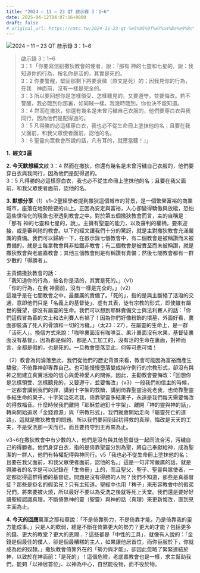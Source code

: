 ```yaml
---
title: "2024 – 11 – 23 QT 啟示錄 3：1~6"
date: 2025-04-12T04:07:16+0800
draft: false
# original_url: https://cmtc.tw/2024-11-23-qt-%e5%95%9f%e7%a4%ba%e9%8c%84-3%ef%bc%9a16
---
```


![2024 – 11 – 23 QT 啟示錄 3：1\~6](/images/qt.jpg  "2024 – 11 – 23 QT 啟示錄 3：1\~6")

> 啟示錄 3：1\~6  
> 3：1 「你要寫信給撒狄教會的使者，說：『那有 神的七靈和七星的，說：我知道你的行為，按名你是活的，其實是死的。  
> 3：2 你要警醒，堅固那剩下將要衰微（原文是死）的；因我見你的行為，在我　神面前，沒有一樣是完全的。  
> 3：3 所以要回想你是怎樣領受、怎樣聽見的，又要遵守，並要悔改。若不警醒，我必臨到你那裏，如同賊一樣。我幾時臨到，你也決不能知道。  
> 3：4 然而在撒狄，你還有幾名是未曾污穢自己衣服的，他們要穿白衣與我同行，因為他們是配得過的。  
> 3：5 凡得勝的必這樣穿白衣，我也必不從生命冊上塗抹他的名；且要在我父面前，和我父眾使者面前，認他的名。  
> 3：6 聖靈向眾教會所說的話，凡有耳的，就應當聽！』」

**1.  經文3遍**

**2. 今天默想經文**啟 3：4 然而在撒狄，你還有幾名是未曾污穢自己衣服的，他們要穿白衣與我同行，因為他們是配得過的。  
3：5 凡得勝的必這樣穿白衣，我也必不從生命冊上塗抹他的名；且要在我父面前，和我父眾使者面前，認他的名。

**3. 默想分享**（1）v1\~2聖經學者提到撒狄這個城市的背景，是一個繁榮富裕的商業城市，座落在地勢險要的山上。正因為安定與富裕，人心卻變得驕傲與放縱，恐怕這些世俗化的現象也滲透到教會之中。對於第五個撒狄教會而言，主的自稱是：「那有 神的七靈和七星的，說」。主擁有聖靈的能力，以及審判的權柄，要來迎接，或是審判祂的教會。以下的經文讓我們十分的驚訝，就是主對撒狄教會充滿嚴厲的責備。我們可以歸納一下，在啟示錄七個教會中，有二個教會是被稱讚而未被責備的，就是士每拿教會與非拉鐵非教會；有二個教會是被責至而未被稱讚，就是撒狄教會與老底嘉教會；其他三個教會則是有稱讚有責備；然後七間教會都有一群少數的「得勝者」。

主責備撒狄教會的話：  
「我知道你的行為，按名你是活的，其實是死的。」（v1）  
「你的行為，在我 神面前，沒有一樣是完全的。」（v2）  
這幾乎是在七間教會之中，最嚴厲的責備了。「死的」，指的是與主斷絕了活潑的交通，意即他們只是「名義上的基督徒」、虛有其表，徒有宗教的形式，即使雖有屬世的聲望，卻沒有屬靈的生命。我們可以想到耶穌責備文士與法利賽人的話：「你們這假冒為善的文士和法利賽人有禍了！因為你們好像粉飾的墳墓，外面好看，裏面卻裝滿了死人的骨頭和一切的污穢。」（太23：27），在屬靈的生命上，是一群「活死人」。換個方式來說：「咖啡裏面沒有咖啡豆、果汁裏面沒有水果，基督徒裏面沒有基督」，因為都是假的，都是人工加工的，沒有活的生命在裏面，對神而言，全都是假的，也是死的。一旦教會墮落至此，何等可悲可憐！

（2）教會為何淪落至此，我們從他們的歷史背景來看，教會可能因為富裕而產生驕傲，不倚靠神卻專靠自己。也可能慢慢墮落變成持守例行的宗教形式，卻沒有與神之間建立真實活潑的信心與愛神愛人的關係。因此，主勸教會要悔改：「回想你是怎樣領受、怎樣聽見的，又要遵守，並要悔改」（v3）一般我們初信主的時候，一定都會講到我們的罪，講到十字架的救贖，講到倚靠聖靈治死老我，也倚靠聖靈多結生命的果子。十字架治死老我，倚靠聖靈多結果子，永遠是我們每天需要悔改的得救福音。什麼時候我們離開「耶穌並祂釘十字架」、離開「神的靈與神的話」，轉向開始追求「金錢資源」與「宗教形式」，我們就會開始走向「屬靈死亡的道路」，這就是撒狄教會的問題。所以我們要回到起初得救的真理，悔改是天天的工夫，不是受洗那一天而已，而且要持守到主再來為止。

v3\~6在撒狄教會中有少數的人，他們是沒有與其他基督徒一起同流合污，污穢自己的得勝者。他們身穿白衣，指的是倚靠聖靈分別為聖，將自己奉獻給神，成為聖潔的一群人，他們有特權配得與神同行。v5「我也必不從生命冊上塗抹他的名；且要在我父面前，和我父眾使者面前，認他的名。」這是一句非常嚴厲的話，就是得勝者的名字是可以記錄在「生命冊」上的，而且聖父、聖子、聖靈與眾使者，一定都認得這群得勝的基督徒。問題是沒有得勝的人呢？我們不知道，那些是真基督徒？那些是掛名的假弟兄？只有主知道。聖經中也用「稗子」來形容教會中的假弟兄們，將來要被火燒，所以最好不要以為受洗之後就等死上天堂。我們還是要好好讀聖經認識真理，不斷倚靠神的靈（聖靈）與神的話（真理）來更新悔改，直到見主面為止。

**4. 今天的回應**萬軍之耶和華說：「不是倚靠勢力，不是倚靠才能，乃是倚靠我的靈方能成事。」只是人的軟弱，總是不斷在倚靠更大的勢力？更大的才能？包括更多的錢、更大的教堂？更大的恩賜…？這些都是「中性的工具」，就像有人說的：「金錢是個最佳的僕人，卻是個最糟糕的主人，如果讓他居首位，而你臣服於下，你就成為他的奴隸。」撒狄教會倚靠外在的「勢力與才能」，卻因此忽略了緊緊連結於神，以致於在神面前：「是死的」！這個危險，老底嘉教會也是一樣，求主幫助我們，能夠「以神居首位」、以神為中心，自然能役物，而不役於物。
